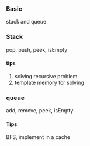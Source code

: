### Basic
stack and queue

### Stack
pop, push, peek, isEmpty

#### tips
1. solving recursive problem
2. template memory for solving

### queue
add, remove, peek, isEmpty

#### Tips
BFS, implement in a cache



